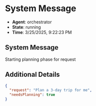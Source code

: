 # System Message

- **Agent**: orchestrator
- **State**: running
- **Time**: 3/25/2025, 9:22:23 PM

## System Message

Starting planning phase for request

## Additional Details

```json
{
  "request": "Plan a 3-day trip for me",
  "needsPlanning": true
}
```

